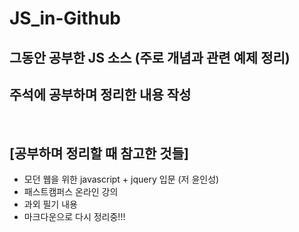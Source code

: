 # JS_in-Github

## 그동안 공부한 JS 소스 (주로 개념과 관련 예제 정리)

## 주석에 공부하며 정리한 내용 작성

<br/>

## [공부하며 정리할 때 참고한 것들]

- 모던 웹을 위한 javascript + jquery 입문 (저 윤인성)
- 패스트캠퍼스 온라인 강의
- 과외 필기 내용
- 마크다운으로 다시 정리중!!!
